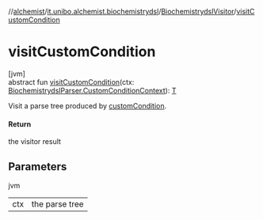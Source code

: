 //[alchemist](../../../index.md)/[it.unibo.alchemist.biochemistrydsl](../index.md)/[BiochemistrydslVisitor](index.md)/[visitCustomCondition](visit-custom-condition.md)

# visitCustomCondition

[jvm]\
abstract fun [visitCustomCondition](visit-custom-condition.md)(ctx: [BiochemistrydslParser.CustomConditionContext](../-biochemistrydsl-parser/-custom-condition-context/index.md)): [T](../../it.unibo.alchemist.model.implementations.conditions/-neighborhood-present/index.md)

Visit a parse tree produced by [customCondition](../-biochemistrydsl-parser/custom-condition.md).

#### Return

the visitor result

## Parameters

jvm

| | |
|---|---|
| ctx | the parse tree |

